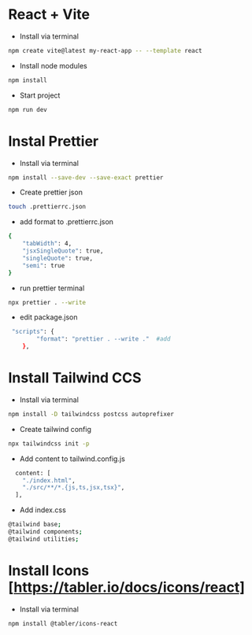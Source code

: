 # React + Vite

-   Install via terminal

```bash
npm create vite@latest my-react-app -- --template react
```

-   Install node modules

```bash
npm install
```

-   Start project

```bash
npm run dev
```

# Instal Prettier

-   Install via terminal

```bash
npm install --save-dev --save-exact prettier
```

-   Create prettier json

```bash
touch .prettierrc.json
```

-   add format to .prettierrc.json

```bash
{
    "tabWidth": 4,
    "jsxSingleQuote": true,
    "singleQuote": true,
    "semi": true
}
```

-   run prettier terminal

```bash
npx prettier . --write
```

-   edit package.json

```bash
 "scripts": {
        "format": "prettier . --write ."  #add
    },
```

# Install Tailwind CCS

-   Install via terminal

```bash
npm install -D tailwindcss postcss autoprefixer
```

-   Create tailwind config

```bash
npx tailwindcss init -p
```

-   Add content to tailwind.config.js

```bash
  content: [
    "./index.html",
    "./src/**/*.{js,ts,jsx,tsx}",
  ],
```

-   Add index.css

```bash
@tailwind base;
@tailwind components;
@tailwind utilities;
```

# Install Icons [https://tabler.io/docs/icons/react]

-   Install via terminal

```bash
npm install @tabler/icons-react
```
